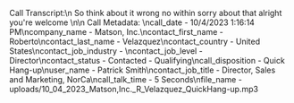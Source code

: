 Call Transcript:\n So think about it wrong no within sorry about that alright you're welcome \n\n Call Metadata: \ncall_date - 10/4/2023 1:16:14 PM\ncompany_name - Matson, Inc.\ncontact_first_name - Roberto\ncontact_last_name - Velazquez\ncontact_country - United States\ncontact_job_industry - \ncontact_job_level - Director\ncontact_status - Contacted - Qualifying\ncall_disposition - Quick Hang-up\nuser_name - Patrick Smith\ncontact_job_title - Director, Sales and Marketing, NorCa\ncall_talk_time - 5 Seconds\nfile_name - uploads/10_04_2023_Matson,Inc._R_Velazquez_QuickHang-up.mp3
